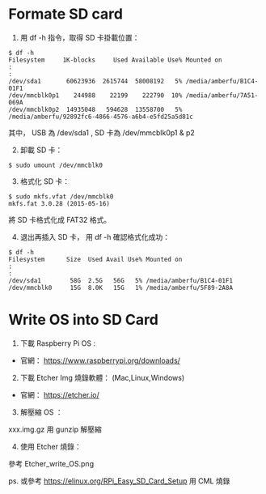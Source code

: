 # Formate SD card

1. 用 df -h 指令，取得 SD 卡掛載位置：

```
$ df -h
Filesystem     1K-blocks     Used Available Use% Mounted on
:
:
/dev/sda1       60623936  2615744  58008192   5% /media/amberfu/B1C4-01F1
/dev/mmcblk0p1    244988    22199    222790  10% /media/amberfu/7A51-069A
/dev/mmcblk0p2  14935048   594628  13558700   5% /media/amberfu/92892fc6-4866-4576-a6b4-e5fd25a5d81c

```
其中， USB 為 /dev/sda1 , SD 卡為 /dev/mmcblk0p1 & p2

2. 卸載 SD 卡：

```
$ sudo umount /dev/mmcblk0

```

3. 格式化 SD 卡：

```
$ sudo mkfs.vfat /dev/mmcblk0 
mkfs.fat 3.0.28 (2015-05-16)
```
將 SD 卡格式化成 FAT32 格式。

4. 退出再插入 SD 卡， 用 df -h 確認格式化成功：

```
$ df -h
Filesystem      Size  Used Avail Use% Mounted on
:
:
/dev/sda1        58G  2.5G   56G   5% /media/amberfu/B1C4-01F1
/dev/mmcblk0     15G  8.0K   15G   1% /media/amberfu/5F89-2A8A

```

# Write OS into SD Card

1. 下載 Raspberry Pi OS : 

  * 官網： https://www.raspberrypi.org/downloads/


2. 下載 Etcher Img 燒錄軟體： (Mac,Linux,Windows)

  * 官網： https://etcher.io/

3. 解壓縮 OS ：

xxx.img.gz 用 gunzip 解壓縮

4. 使用 Etcher 燒錄：

參考 Etcher_write_OS.png 

ps. 或參考 https://elinux.org/RPi_Easy_SD_Card_Setup 用 CML 燒錄



